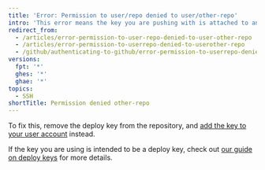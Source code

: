 ```yaml
---
title: 'Error: Permission to user/repo denied to user/other-repo'
intro: 'This error means the key you are pushing with is attached to another repository as a deploy key, and does not have access to the repository you are trying to push to.'
redirect_from:
  - /articles/error-permission-to-user-repo-denied-to-user-other-repo
  - /articles/error-permission-to-userrepo-denied-to-userother-repo
  - /github/authenticating-to-github/error-permission-to-userrepo-denied-to-userother-repo
versions:
  fpt: '*'
  ghes: '*'
  ghae: '*'
topics:
  - SSH
shortTitle: Permission denied other-repo
---
```

To fix this, remove the deploy key from the repository, and [add the key to your user account](/articles/adding-a-new-ssh-key-to-your-github-account) instead.

If the key you are using is intended to be a deploy key, check out [our guide on deploy keys](/guides/managing-deploy-keys) for more details.
